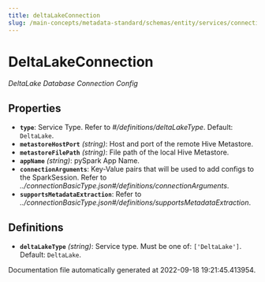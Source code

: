 ```yaml
---
title: deltaLakeConnection
slug: /main-concepts/metadata-standard/schemas/entity/services/connections/database/deltalakeconnection
---
```


# DeltaLakeConnection

*DeltaLake Database Connection Config*

## Properties

- **`type`**: Service Type. Refer to *#/definitions/deltaLakeType*. Default: `DeltaLake`.
- **`metastoreHostPort`** *(string)*: Host and port of the remote Hive Metastore.
- **`metastoreFilePath`** *(string)*: File path of the local Hive Metastore.
- **`appName`** *(string)*: pySpark App Name.
- **`connectionArguments`**: Key-Value pairs that will be used to add configs to the SparkSession. Refer to *../connectionBasicType.json#/definitions/connectionArguments*.
- **`supportsMetadataExtraction`**: Refer to *../connectionBasicType.json#/definitions/supportsMetadataExtraction*.
## Definitions

- **`deltaLakeType`** *(string)*: Service type. Must be one of: `['DeltaLake']`. Default: `DeltaLake`.


Documentation file automatically generated at 2022-09-18 19:21:45.413954.
